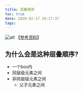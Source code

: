 ```yaml
---
title: 层叠顺序
toc: true
date: 2020-02-27 20:17:37
tags:
---
```


![alt](/img/Snip20200228_15.png)
【[参考资料](https://www.zhangxinxu.com/wordpress/2016/01/understand-css-stacking-context-order-z-index/)】

## 为什么会是这种层叠顺序?
* 一个box内
* 同层级元素之间
* 非同层级元素之间
	* 父子元素之间

